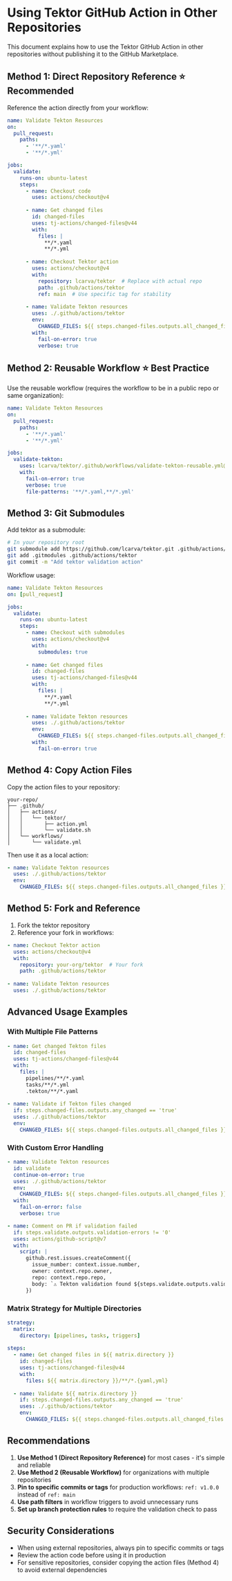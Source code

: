 # Using Tektor GitHub Action in Other Repositories

This document explains how to use the Tektor GitHub Action in other repositories without publishing it to the GitHub Marketplace.

## Method 1: Direct Repository Reference ⭐ Recommended

Reference the action directly from your workflow:

```yaml
name: Validate Tekton Resources
on:
  pull_request:
    paths:
      - '**/*.yaml'
      - '**/*.yml'

jobs:
  validate:
    runs-on: ubuntu-latest
    steps:
      - name: Checkout code
        uses: actions/checkout@v4
        
      - name: Get changed files
        id: changed-files
        uses: tj-actions/changed-files@v44
        with:
          files: |
            **/*.yaml
            **/*.yml
      
      - name: Checkout Tektor action
        uses: actions/checkout@v4
        with:
          repository: lcarva/tektor  # Replace with actual repo
          path: .github/actions/tektor
          ref: main  # Use specific tag for stability
      
      - name: Validate Tekton resources
        uses: ./.github/actions/tektor
        env:
          CHANGED_FILES: ${{ steps.changed-files.outputs.all_changed_files }}
        with:
          fail-on-error: true
          verbose: true
```

## Method 2: Reusable Workflow ⭐ Best Practice

Use the reusable workflow (requires the workflow to be in a public repo or same organization):

```yaml
name: Validate Tekton Resources
on:
  pull_request:
    paths:
      - '**/*.yaml'
      - '**/*.yml'

jobs:
  validate-tekton:
    uses: lcarva/tektor/.github/workflows/validate-tekton-reusable.yml@main
    with:
      fail-on-error: true
      verbose: true
      file-patterns: '**/*.yaml,**/*.yml'
```

## Method 3: Git Submodules

Add tektor as a submodule:

```bash
# In your repository root
git submodule add https://github.com/lcarva/tektor.git .github/actions/tektor
git add .gitmodules .github/actions/tektor
git commit -m "Add tektor validation action"
```

Workflow usage:
```yaml
name: Validate Tekton Resources
on: [pull_request]

jobs:
  validate:
    runs-on: ubuntu-latest
    steps:
      - name: Checkout with submodules
        uses: actions/checkout@v4
        with:
          submodules: true
          
      - name: Get changed files
        id: changed-files
        uses: tj-actions/changed-files@v44
        with:
          files: |
            **/*.yaml
            **/*.yml
      
      - name: Validate Tekton resources
        uses: ./.github/actions/tektor
        env:
          CHANGED_FILES: ${{ steps.changed-files.outputs.all_changed_files }}
        with:
          fail-on-error: true
```

## Method 4: Copy Action Files

Copy the action files to your repository:

```
your-repo/
├── .github/
│   ├── actions/
│   │   └── tektor/
│   │       ├── action.yml
│   │       └── validate.sh
│   └── workflows/
│       └── validate.yml
```

Then use it as a local action:
```yaml
- name: Validate Tekton resources
  uses: ./.github/actions/tektor
  env:
    CHANGED_FILES: ${{ steps.changed-files.outputs.all_changed_files }}
```

## Method 5: Fork and Reference

1. Fork the tektor repository
2. Reference your fork in workflows:

```yaml
- name: Checkout Tektor action
  uses: actions/checkout@v4
  with:
    repository: your-org/tektor  # Your fork
    path: .github/actions/tektor
    
- name: Validate Tekton resources
  uses: ./.github/actions/tektor
```

## Advanced Usage Examples

### With Multiple File Patterns

```yaml
- name: Get changed Tekton files
  id: changed-files
  uses: tj-actions/changed-files@v44
  with:
    files: |
      pipelines/**/*.yaml
      tasks/**/*.yml
      .tekton/**/*.yaml
      
- name: Validate if Tekton files changed
  if: steps.changed-files.outputs.any_changed == 'true'
  uses: ./.github/actions/tektor
  env:
    CHANGED_FILES: ${{ steps.changed-files.outputs.all_changed_files }}
```

### With Custom Error Handling

```yaml
- name: Validate Tekton resources
  id: validate
  continue-on-error: true
  uses: ./.github/actions/tektor
  env:
    CHANGED_FILES: ${{ steps.changed-files.outputs.all_changed_files }}
  with:
    fail-on-error: false
    verbose: true

- name: Comment on PR if validation failed
  if: steps.validate.outputs.validation-errors != '0'
  uses: actions/github-script@v7
  with:
    script: |
      github.rest.issues.createComment({
        issue_number: context.issue.number,
        owner: context.repo.owner,
        repo: context.repo.repo,
        body: `⚠️ Tekton validation found ${steps.validate.outputs.validation-errors} error(s) in ${steps.validate.outputs.validated-files} file(s).`
      })
```

### Matrix Strategy for Multiple Directories

```yaml
strategy:
  matrix:
    directory: [pipelines, tasks, triggers]
    
steps:
  - name: Get changed files in ${{ matrix.directory }}
    id: changed-files
    uses: tj-actions/changed-files@v44
    with:
      files: ${{ matrix.directory }}/**/*.{yaml,yml}
      
  - name: Validate ${{ matrix.directory }}
    if: steps.changed-files.outputs.any_changed == 'true'
    uses: ./.github/actions/tektor
    env:
      CHANGED_FILES: ${{ steps.changed-files.outputs.all_changed_files }}
```

## Recommendations

1. **Use Method 1 (Direct Repository Reference)** for most cases - it's simple and reliable
2. **Use Method 2 (Reusable Workflow)** for organizations with multiple repositories
3. **Pin to specific commits or tags** for production workflows: `ref: v1.0.0` instead of `ref: main`
4. **Use path filters** in workflow triggers to avoid unnecessary runs
5. **Set up branch protection rules** to require the validation check to pass

## Security Considerations

- When using external repositories, always pin to specific commits or tags
- Review the action code before using it in production
- For sensitive repositories, consider copying the action files (Method 4) to avoid external dependencies
